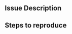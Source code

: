 ## Issue Description

<!-- Describe your issue here -->

## Steps to reproduce

<!-- How one can reproduce the issue - this is very important -->

<!-- Also include an example here. 
For simpler issues use code blocks (```).
If it is a more complex issue, please create an example project on GitLab.com or GitHub.com that exhibits the problematic
behavior, and link to it here.
-->
